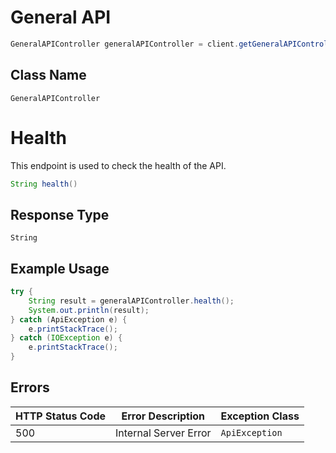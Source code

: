# General API

```java
GeneralAPIController generalAPIController = client.getGeneralAPIController();
```

## Class Name

`GeneralAPIController`


# Health

This endpoint is used to check the health of the API.

```java
String health()
```

## Response Type

`String`

## Example Usage

```java
try {
    String result = generalAPIController.health();
    System.out.println(result);
} catch (ApiException e) {
    e.printStackTrace();
} catch (IOException e) {
    e.printStackTrace();
}
```

## Errors

| HTTP Status Code | Error Description | Exception Class |
|  --- | --- | --- |
| 500 | Internal Server Error | `ApiException` |

